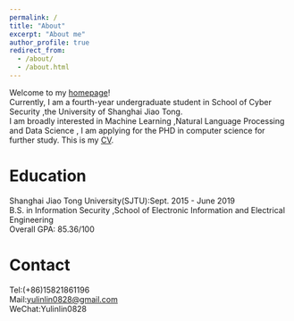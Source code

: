 ```yaml
---
permalink: /
title: "About"
excerpt: "About me"
author_profile: true
redirect_from: 
  - /about/
  - /about.html
---
```


Welcome to my [homepage](https://yulinlin0828.github.io/)!   
Currently, I am a fourth-year undergraduate student in School of Cyber Security ,the University of Shanghai Jiao Tong.      
I am broadly interested in Machine Learning ,Natural Language Processing and Data Science , I am applying for the PHD in computer science for further study.
This is my [CV](https://yulinlin0828.github.io/CV.pdf).


Education
======
Shanghai Jiao Tong University(SJTU):Sept. 2015 - June 2019     
B.S. in Information Security ,School of Electronic Information and Electrical Engineering        
Overall GPA: 85.36/100

Contact
======
Tel:(+86)15821861196      
Mail:yulinlin0828@gmail.com    
WeChat:Yulinlin0828   

